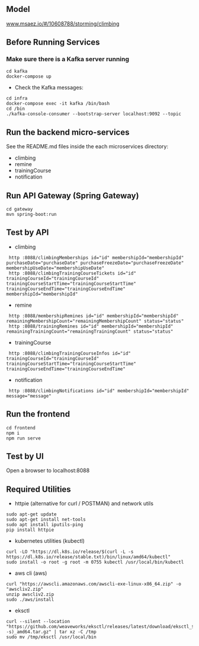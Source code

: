 # 

## Model
www.msaez.io/#/10608788/storming/climbing

## Before Running Services
### Make sure there is a Kafka server running
```
cd kafka
docker-compose up
```
- Check the Kafka messages:
```
cd infra
docker-compose exec -it kafka /bin/bash
cd /bin
./kafka-console-consumer --bootstrap-server localhost:9092 --topic
```

## Run the backend micro-services
See the README.md files inside the each microservices directory:

- climbing
- remine
- trainingCourse
- notification


## Run API Gateway (Spring Gateway)
```
cd gateway
mvn spring-boot:run
```

## Test by API
- climbing
```
 http :8088/climbingMemberships id="id" membershipId="membershipId" purchaseDate="purchaseDate" purchaseFreezeDate="purchaseFreezeDate" membershipUseDate="membershipUseDate" 
 http :8088/climbingTrainingCourseTickets id="id" trainingCourseId="trainingCourseId" trainingCourseStartTime="trainingCourseStartTime" trainingCourseEndTime="trainingCourseEndTime" membershipId="membershipId" 
```
- remine
```
 http :8088/membershipRemines id="id" membershipId="membershipId" remainingMembershipCount="remainingMembershipCount" status="status" 
 http :8088/trainingRemines id="id" membershipId="membershipId" remainingTrainingCount="remainingTrainingCount" status="status" 
```
- trainingCourse
```
 http :8088/climbingTrainingCourseInfos id="id" trainingCourseId="trainingCourseId" trainingCourseStartTime="trainingCourseStartTime" trainingCourseEndTime="trainingCourseEndTime" 
```
- notification
```
 http :8088/climbingNotifications id="id" membershipId="membershipId" message="message" 
```


## Run the frontend
```
cd frontend
npm i
npm run serve
```

## Test by UI
Open a browser to localhost:8088

## Required Utilities

- httpie (alternative for curl / POSTMAN) and network utils
```
sudo apt-get update
sudo apt-get install net-tools
sudo apt install iputils-ping
pip install httpie
```

- kubernetes utilities (kubectl)
```
curl -LO "https://dl.k8s.io/release/$(curl -L -s https://dl.k8s.io/release/stable.txt)/bin/linux/amd64/kubectl"
sudo install -o root -g root -m 0755 kubectl /usr/local/bin/kubectl
```

- aws cli (aws)
```
curl "https://awscli.amazonaws.com/awscli-exe-linux-x86_64.zip" -o "awscliv2.zip"
unzip awscliv2.zip
sudo ./aws/install
```

- eksctl 
```
curl --silent --location "https://github.com/weaveworks/eksctl/releases/latest/download/eksctl_$(uname -s)_amd64.tar.gz" | tar xz -C /tmp
sudo mv /tmp/eksctl /usr/local/bin
```

